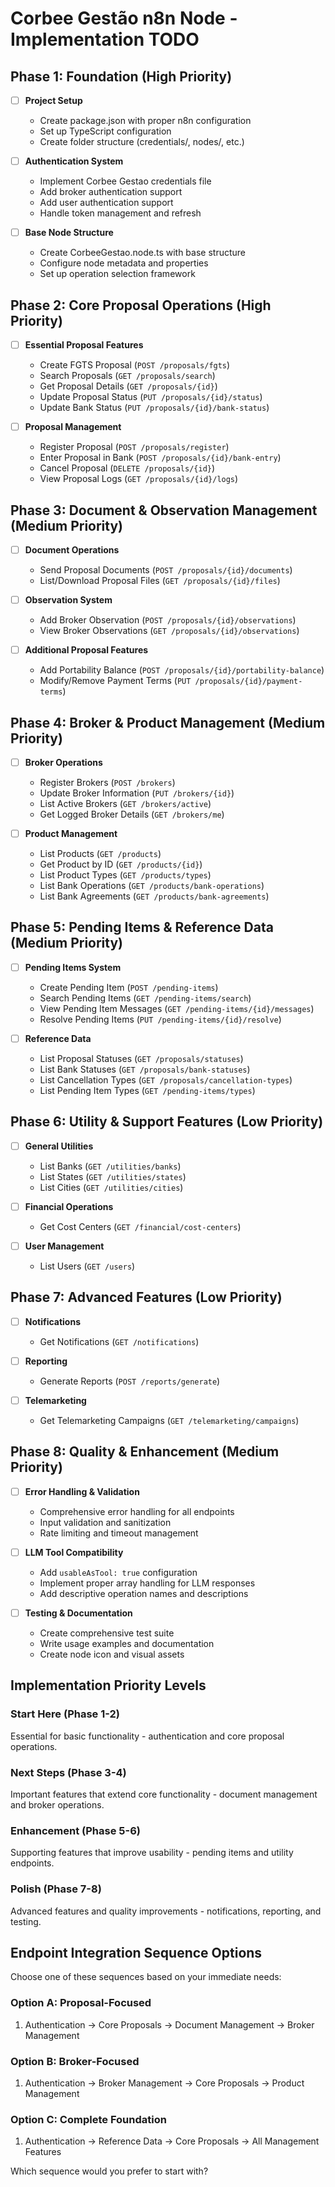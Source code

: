 # Corbee Gestão n8n Node - Implementation TODO

## Phase 1: Foundation (High Priority)
- [ ] **Project Setup**
  - Create package.json with proper n8n configuration
  - Set up TypeScript configuration
  - Create folder structure (credentials/, nodes/, etc.)

- [ ] **Authentication System**
  - Implement Corbee Gestao credentials file
  - Add broker authentication support
  - Add user authentication support
  - Handle token management and refresh

- [ ] **Base Node Structure**
  - Create CorbeeGestao.node.ts with base structure
  - Configure node metadata and properties
  - Set up operation selection framework

## Phase 2: Core Proposal Operations (High Priority)
- [ ] **Essential Proposal Features**
  - Create FGTS Proposal (`POST /proposals/fgts`)
  - Search Proposals (`GET /proposals/search`)
  - Get Proposal Details (`GET /proposals/{id}`)
  - Update Proposal Status (`PUT /proposals/{id}/status`)
  - Update Bank Status (`PUT /proposals/{id}/bank-status`)

- [ ] **Proposal Management**
  - Register Proposal (`POST /proposals/register`)
  - Enter Proposal in Bank (`POST /proposals/{id}/bank-entry`)
  - Cancel Proposal (`DELETE /proposals/{id}`)
  - View Proposal Logs (`GET /proposals/{id}/logs`)

## Phase 3: Document & Observation Management (Medium Priority)
- [ ] **Document Operations**
  - Send Proposal Documents (`POST /proposals/{id}/documents`)
  - List/Download Proposal Files (`GET /proposals/{id}/files`)

- [ ] **Observation System**
  - Add Broker Observation (`POST /proposals/{id}/observations`)
  - View Broker Observations (`GET /proposals/{id}/observations`)

- [ ] **Additional Proposal Features**
  - Add Portability Balance (`POST /proposals/{id}/portability-balance`)
  - Modify/Remove Payment Terms (`PUT /proposals/{id}/payment-terms`)

## Phase 4: Broker & Product Management (Medium Priority)
- [ ] **Broker Operations**
  - Register Brokers (`POST /brokers`)
  - Update Broker Information (`PUT /brokers/{id}`)
  - List Active Brokers (`GET /brokers/active`)
  - Get Logged Broker Details (`GET /brokers/me`)

- [ ] **Product Management**
  - List Products (`GET /products`)
  - Get Product by ID (`GET /products/{id}`)
  - List Product Types (`GET /products/types`)
  - List Bank Operations (`GET /products/bank-operations`)
  - List Bank Agreements (`GET /products/bank-agreements`)

## Phase 5: Pending Items & Reference Data (Medium Priority)
- [ ] **Pending Items System**
  - Create Pending Item (`POST /pending-items`)
  - Search Pending Items (`GET /pending-items/search`)
  - View Pending Item Messages (`GET /pending-items/{id}/messages`)
  - Resolve Pending Items (`PUT /pending-items/{id}/resolve`)

- [ ] **Reference Data**
  - List Proposal Statuses (`GET /proposals/statuses`)
  - List Bank Statuses (`GET /proposals/bank-statuses`)
  - List Cancellation Types (`GET /proposals/cancellation-types`)
  - List Pending Item Types (`GET /pending-items/types`)

## Phase 6: Utility & Support Features (Low Priority)
- [ ] **General Utilities**
  - List Banks (`GET /utilities/banks`)
  - List States (`GET /utilities/states`)
  - List Cities (`GET /utilities/cities`)

- [ ] **Financial Operations**
  - Get Cost Centers (`GET /financial/cost-centers`)

- [ ] **User Management**
  - List Users (`GET /users`)

## Phase 7: Advanced Features (Low Priority)
- [ ] **Notifications**
  - Get Notifications (`GET /notifications`)

- [ ] **Reporting**
  - Generate Reports (`POST /reports/generate`)

- [ ] **Telemarketing**
  - Get Telemarketing Campaigns (`GET /telemarketing/campaigns`)

## Phase 8: Quality & Enhancement (Medium Priority)
- [ ] **Error Handling & Validation**
  - Comprehensive error handling for all endpoints
  - Input validation and sanitization
  - Rate limiting and timeout management

- [ ] **LLM Tool Compatibility**
  - Add `usableAsTool: true` configuration
  - Implement proper array handling for LLM responses
  - Add descriptive operation names and descriptions

- [ ] **Testing & Documentation**
  - Create comprehensive test suite
  - Write usage examples and documentation
  - Create node icon and visual assets

## Implementation Priority Levels

### **Start Here (Phase 1-2)**
Essential for basic functionality - authentication and core proposal operations.

### **Next Steps (Phase 3-4)**
Important features that extend core functionality - document management and broker operations.

### **Enhancement (Phase 5-6)**
Supporting features that improve usability - pending items and utility endpoints.

### **Polish (Phase 7-8)**
Advanced features and quality improvements - notifications, reporting, and testing.

## Endpoint Integration Sequence Options

Choose one of these sequences based on your immediate needs:

### **Option A: Proposal-Focused**
1. Authentication → Core Proposals → Document Management → Broker Management

### **Option B: Broker-Focused**
1. Authentication → Broker Management → Core Proposals → Product Management

### **Option C: Complete Foundation**
1. Authentication → Reference Data → Core Proposals → All Management Features

Which sequence would you prefer to start with?